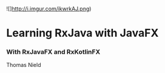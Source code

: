 
![]http://i.imgur.com/ikwrkAJ.png) 

# Learning RxJava with JavaFX
### With RxJavaFX and RxKotlinFX


Thomas Nield 
